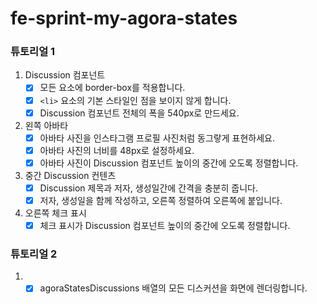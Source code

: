 # fe-sprint-my-agora-states

### 튜토리얼 1

1. Discussion 컴포넌트
   - [x] 모든 요소에 border-box를 적용합니다.
   - [x] `<li>` 요소의 기본 스타일인 점을 보이지 않게 합니다.
   - [x] Discussion 컴포넌트 전체의 폭을 540px로 만드세요.
2. 왼쪽 아바타
   - [x] 아바타 사진을 인스타그램 프로필 사진처럼 동그랗게 표현하세요.
   - [x] 아바타 사진의 너비를 48px로 설정하세요.
   - [x] 아바타 사진이 Discussion 컴포넌트 높이의 중간에 오도록 정렬합니다.
3. 중간 Discussion 컨텐츠
   - [x] Discussion 제목과 저자, 생성일간에 간격을 충분히 줍니다.
   - [x] 저자, 생성일을 함께 작성하고, 오른쪽 정렬하여 오른쪽에 붙입니다.
4. 오른쪽 체크 표시
   - [x] 체크 표시가 Discussion 컴포넌트 높이의 중간에 오도록 정렬합니다.

### 튜토리얼 2

1. - [x] agoraStatesDiscussions 배열의 모든 디스커션을 화면에 렌더링합니다.
